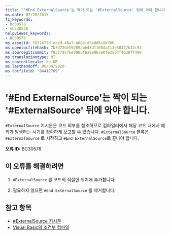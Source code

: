 ```yaml
---
title: "'#End ExternalSource'는 짝이 되는 '#ExternalSource' 뒤에 와야 합니다."
ms.date: 07/20/2015
f1_keywords:
- bc30578
- vbc30578
helpviewer_keywords:
- BC30578
ms.assetid: f011673d-eced-46a7-a08e-d54d86c8a76b
ms.openlocfilehash: 7b7d72de59289abb48df168da113e50347b32c93
ms.sourcegitcommit: f8c270376ed905f6a8896ce0fe25b4f4b38ff498
ms.translationtype: MT
ms.contentlocale: ko-KR
ms.lasthandoff: 06/04/2020
ms.locfileid: "84412769"
---
```

# <a name="end-externalsource-must-be-preceded-by-a-matching-externalsource"></a>'#End ExternalSource'는 짝이 되는 '#ExternalSource' 뒤에 와야 합니다.
`#ExternalSource` 지시문은 코드 외부를 참조하므로 컴파일러에서 해당 코드 내에서 예외가 발생하는 시기를 정확하게 보고할 수 있습니다. `#ExternalSource` 블록은 `#ExternalSource` 로 시작하고 `#End ExternalSource`로 끝나야 합니다.  
  
 **오류 ID:** BC30578  
  
## <a name="to-correct-this-error"></a>이 오류를 해결하려면  
  
1. `#ExternalSource` 를 코드의 적절한 위치에 추가합니다.  
  
2. 필요하지 않으면 `#End ExternalSource` 를 제거합니다.  
  
## <a name="see-also"></a>참고 항목

- [#ExternalSource 지시문](../language-reference/directives/externalsource-directive.md)
- [Visual Basic의 조건부 컴파일](../programming-guide/program-structure/conditional-compilation.md)
